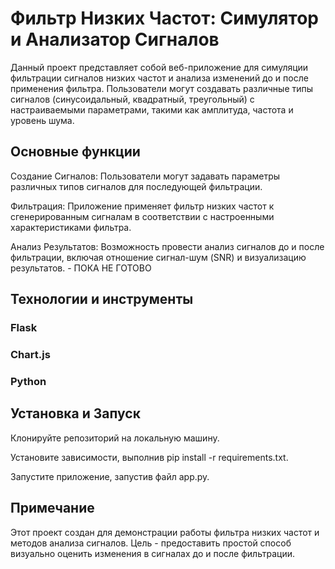 # Фильтр Низких Частот: Симулятор и Анализатор Сигналов

Данный проект представляет собой веб-приложение для симуляции фильтрации сигналов низких частот и анализа изменений до и после применения фильтра. Пользователи могут создавать различные типы сигналов (синусоидальный, квадратный, треугольный) с настраиваемыми параметрами, такими как амплитуда, частота и уровень шума.

## Основные функции

 Создание Сигналов: Пользователи могут задавать параметры различных типов сигналов для последующей фильтрации.
 
 Фильтрация: Приложение применяет фильтр низких частот к сгенерированным сигналам в соответствии с настроенными характеристиками фильтра.
 
 Анализ Результатов: Возможность провести анализ сигналов до и после фильтрации, включая отношение сигнал-шум (SNR) и визуализацию результатов. - ПОКА НЕ ГОТОВО

## Технологии и инструменты

### Flask
### Chart.js
### Python

## Установка и Запуск

Клонируйте репозиторий на локальную машину.

Установите зависимости, выполнив pip install -r requirements.txt.

Запустите приложение, запустив файл app.py.

## Примечание

Этот проект создан для демонстрации работы фильтра низких частот и методов анализа сигналов. Цель - предоставить простой способ визуально оценить изменения в сигналах до и после фильтрации.
